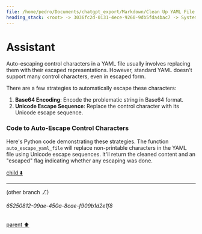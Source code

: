 ```yaml
---
file: /home/pedro/Documents/chatgpt_export/Markdown/Clean Up YAML File.md
heading_stack: <root> -> 3036fc2d-0131-4ece-9260-9db5fda4bac7 -> System -> c906f56e-5281-42ae-8f8c-e85f1623ae7e -> System -> aaa29a78-0bff-4967-a89c-a8299281843e -> User -> ef56f22f-19f1-42bd-a214-5b79de6e7c35 -> Assistant -> Steps to Clean Up the File -> Python Code to Perform These Steps -> 46afc464-1a90-4766-a3f3-4c9802264e4f -> Assistant -> 60c6cdcf-c5c3-4266-b15f-82e433f32926 -> Tool -> 3d4d27b4-e900-4388-8031-380ec6250890 -> Assistant -> aaa25102-ed61-4c87-b709-62516f83bb2c -> User -> 51b77da6-7d1a-4439-8c6f-863453a3331d -> Assistant
---
```

# Assistant

Auto-escaping control characters in a YAML file usually involves replacing them with their escaped representations. However, standard YAML doesn't support many control characters, even in escaped form.

There are a few strategies to automatically escape these characters:

1. **Base64 Encoding**: Encode the problematic string in Base64 format.
2. **Unicode Escape Sequence**: Replace the control character with its Unicode escape sequence.

### Code to Auto-Escape Control Characters

Here's Python code demonstrating these strategies. The function `auto_escape_yaml_file` will replace non-printable characters in the YAML file using Unicode escape sequences. It'll return the cleaned content and an "escaped" flag indicating whether any escaping was done.

[child ⬇️](#65250812-09ae-450a-8cae-f909b1d2e1f8)

---

(other branch ⎇)
###### 65250812-09ae-450a-8cae-f909b1d2e1f8
[parent ⬆️](#51b77da6-7d1a-4439-8c6f-863453a3331d)
